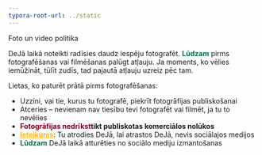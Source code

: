 ```yaml
---
typora-root-url: ../static
---
```


Foto un video politika

DeJā laikā noteikti radīsies daudz iespēju fotografēt. <span style="color:#006a44;">**Lūdzam**</span>  pirms fotografēšanas vai filmēšanas palūgt atļauju. Ja moments, ko vēlies iemūžināt, tūlīt zudīs, tad pajautā atļauju uzreiz pēc tam.

Lietas, ko paturēt prātā pirms fotografēšanas:

- Uzzini, vai tie, kurus tu fotografē, piekrīt fotogrāfijas publiskošanai
- Atceries – nevienam nav tiesību tevi fotografēt vai filmēt, ja tu to nevēlies
- <span style="color:#77011e;">**Fotogrāfijas nedrīkst</span>tikt publiskotas komerciālos nolūkos**
- <span style="color:#fdb913;"><u>**Ieteikums**</u></span>:  Tu atrodies DeJā, lai atrastos DeJā, nevis sociālajos medijos
- <span style="color:#006a44;">**Lūdzam**</span> DeJā laikā atturēties no sociālo mediju izmantošanas